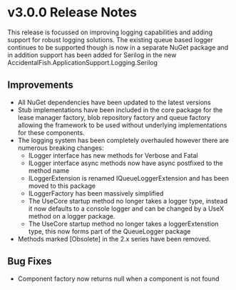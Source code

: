 # v3.0.0 Release Notes

This release is focussed on improving logging capabilities and adding support for robust logging solutions.
The existing queue based logger continues to be supported though is now in a separate NuGet package and in addition
support has been added for Serilog in the new AccidentalFish.ApplicationSupport.Logging.Serilog

## Improvements

* All NuGet dependencies have been updated to the latest versions
* Stub implementations have been included in the core package for the lease manager factory, blob repository factory and queue factory allowing the framework to be used without underlying implementations for these components.
* The logging system has been completely overhauled however there are numerous breaking changes:
	* ILogger interface has new methods for Verbose and Fatal
	* ILogger interface async methods now have async postfixed to the method name
	* ILoggerExtension is renamed IQueueLoggerExtension and has been moved to this package
	* ILoggerFactory has been massively simplified
	* The UseCore startup method no longer takes a logger type, instead it now defaults to a console logger and can be changed by a UseX method on a logger package.
	* The UseCore startup method no longer takes a loggerExtenstion type, this now forms part of the QueueLogger package
* Methods marked [Obsolete] in the 2.x series have been removed.

## Bug Fixes

* Component factory now returns null when a component is not found
